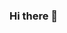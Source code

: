 ### Hi there 👋

<!--
**BossFriend/BossFriend** is a ✨ _special_ ✨ repository because its `README.md` (this file) appears on your GitHub profile.

Here are some ideas to get you started:

- 🔭 I’m currently working on a game on unity
- 🌱 I’m currently learning C++
- 😄 Pronouns: Game Dev and Programmer 
- ⚡ Fun fact: I like to make games
-->
